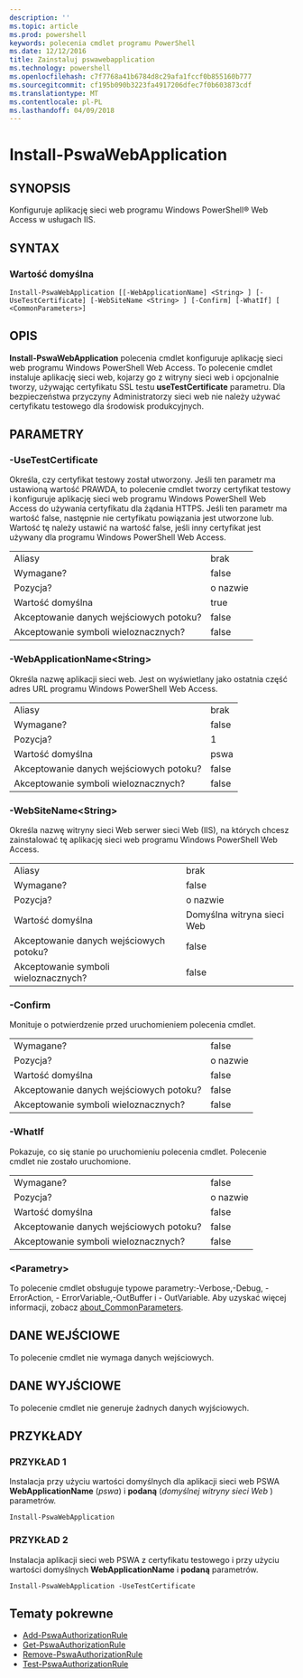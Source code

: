 ```yaml
---
description: ''
ms.topic: article
ms.prod: powershell
keywords: polecenia cmdlet programu PowerShell
ms.date: 12/12/2016
title: Zainstaluj pswawebapplication
ms.technology: powershell
ms.openlocfilehash: c7f7768a41b6784d8c29afa1fccf0b855160b777
ms.sourcegitcommit: cf195b090b3223fa4917206dfec7f0b603873cdf
ms.translationtype: MT
ms.contentlocale: pl-PL
ms.lasthandoff: 04/09/2018
---
```

# <a name="install-pswawebapplication"></a>Install-PswaWebApplication

## <a name="synopsis"></a>SYNOPSIS

Konfiguruje aplikację sieci web programu Windows PowerShell® Web Access w usługach IIS.

## <a name="syntax"></a>SYNTAX

### <a name="default"></a>Wartość domyślna
```
Install-PswaWebApplication [[-WebApplicationName] <String> ] [-UseTestCertificate] [-WebSiteName <String> ] [-Confirm] [-WhatIf] [ <CommonParameters>]
```

## <a name="description"></a>OPIS

**Install-PswaWebApplication** polecenia cmdlet konfiguruje aplikację sieci web programu Windows PowerShell Web Access. To polecenie cmdlet instaluje aplikację sieci web, kojarzy go z witryny sieci web i opcjonalnie tworzy, używając certyfikatu SSL testu **useTestCertificate** parametru. Dla bezpieczeństwa przyczyny Administratorzy sieci web nie należy używać certyfikatu testowego dla środowisk produkcyjnych.

## <a name="parameters"></a>PARAMETRY

### <a name="-usetestcertificate"></a>-UseTestCertificate

Określa, czy certyfikat testowy został utworzony. Jeśli ten parametr ma ustawioną wartość PRAWDA, to polecenie cmdlet tworzy certyfikat testowy i konfiguruje aplikację sieci web programu Windows PowerShell Web Access do używania certyfikatu dla żądania HTTPS. Jeśli ten parametr ma wartość false, następnie nie certyfikatu powiązania jest utworzone lub. Wartość tę należy ustawić na wartość false, jeśli inny certyfikat jest używany dla programu Windows PowerShell Web Access.

|||
|-|-|
| Aliasy                              | brak                                 |
| Wymagane?                            | false                                |
| Pozycja?                            | o nazwie                                |
| Wartość domyślna                        | true                                 |
| Akceptowanie danych wejściowych potoku?               | false                                |
| Akceptowanie symboli wieloznacznych?          | false                                |

### <a name="-webapplicationnameltstringgt"></a>-WebApplicationName&lt;String&gt;

Określa nazwę aplikacji sieci web. Jest on wyświetlany jako ostatnia część adres URL programu Windows PowerShell Web Access.

|||
|-|-|
| Aliasy                              | brak                                 |
| Wymagane?                            | false                                |
| Pozycja?                            | 1                                    |
| Wartość domyślna                        | pswa                                 |
| Akceptowanie danych wejściowych potoku?               | false                                |
| Akceptowanie symboli wieloznacznych?          | false                                |

### <a name="-websitenameltstringgt"></a>-WebSiteName&lt;String&gt;

Określa nazwę witryny sieci Web serwer sieci Web (IIS), na których chcesz zainstalować tę aplikację sieci web programu Windows PowerShell Web Access.

|||
|-|-|
| Aliasy                              | brak                                 |
| Wymagane?                            | false                                |
| Pozycja?                            | o nazwie                                |
| Wartość domyślna                        | Domyślna witryna sieci Web                     |
| Akceptowanie danych wejściowych potoku?               | false                                |
| Akceptowanie symboli wieloznacznych?          | false                                |

### <a name="-confirm"></a>-Confirm

Monituje o potwierdzenie przed uruchomieniem polecenia cmdlet.

|||
|-|-|
| Wymagane?                            | false                                |
| Pozycja?                            | o nazwie                                |
| Wartość domyślna                        | false                                |
| Akceptowanie danych wejściowych potoku?               | false                                |
| Akceptowanie symboli wieloznacznych?          | false                                |

### <a name="-whatif"></a>-WhatIf

Pokazuje, co się stanie po uruchomieniu polecenia cmdlet.
Polecenie cmdlet nie zostało uruchomione.

|||
|-|-|
| Wymagane?                            | false                                |
| Pozycja?                            | o nazwie                                |
| Wartość domyślna                        | false                                |
| Akceptowanie danych wejściowych potoku?               | false                                |
| Akceptowanie symboli wieloznacznych?          | false                                |

### <a name="ltcommonparametersgt"></a>&lt;Parametry&gt;

To polecenie cmdlet obsługuje typowe parametry:-Verbose,-Debug, - ErrorAction, - ErrorVariable,-OutBuffer i - OutVariable.
Aby uzyskać więcej informacji, zobacz [about_CommonParameters](http://go.microsoft.com/fwlink/p/?LinkID=113216).

## <a name="inputs"></a>DANE WEJŚCIOWE

To polecenie cmdlet nie wymaga danych wejściowych.

## <a name="outputs"></a>DANE WYJŚCIOWE

To polecenie cmdlet nie generuje żadnych danych wyjściowych.

## <a name="examples"></a>PRZYKŁADY

### <a name="example-1"></a>PRZYKŁAD 1

Instalacja przy użyciu wartości domyślnych dla aplikacji sieci web PSWA **WebApplicationName** (*pswa*) i **podaną** (*domyślnej witryny sieci Web* ) parametrów.

```
Install-PswaWebApplication
```

### <a name="example-2"></a>PRZYKŁAD 2

Instalacja aplikacji sieci web PSWA z certyfikatu testowego i przy użyciu wartości domyślnych **WebApplicationName** i **podaną** parametrów.

```
Install-PswaWebApplication -UseTestCertificate
```

## <a name="related-topics"></a>Tematy pokrewne

- [Add-PswaAuthorizationRule](add-pswaauthorizationrule.md)
- [Get-PswaAuthorizationRule](get-pswaauthorizationrule.md)
- [Remove-PswaAuthorizationRule](remove-pswaauthorizationrule.md)
- [Test-PswaAuthorizationRule](test-pswaauthorizationrule.md)